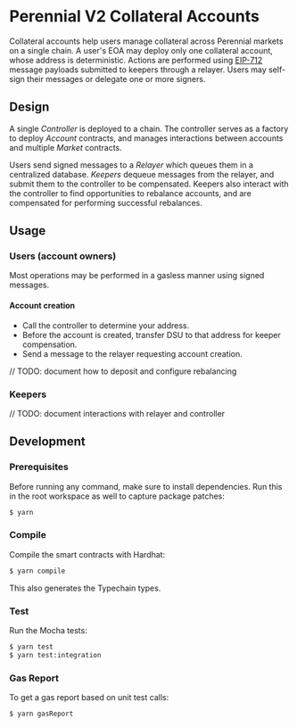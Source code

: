 # Perennial V2 Collateral Accounts

Collateral accounts help users manage collateral across Perennial markets on a single chain. A user's EOA may deploy only one collateral account, whose address is deterministic. Actions are performed using [EIP-712](https://eips.ethereum.org/EIPS/eip-712) message payloads submitted to keepers through a relayer. Users may self-sign their messages or delegate one or more signers.

## Design

A single _Controller_ is deployed to a chain.  The controller serves as a factory to deploy _Account_ contracts, and manages interactions between accounts and multiple _Market_ contracts.

Users send signed messages to a _Relayer_ which queues them in a centralized database.  _Keepers_ dequeue messages from the relayer, and submit them to the controller to be compensated.  Keepers also  interact with the controller to find opportunities to rebalance accounts, and are compensated for performing successful rebalances.

## Usage

### Users (account owners)
Most operations may be performed in a gasless manner using signed messages.

#### Account creation
- Call the controller to determine your address.
- Before the account is created, transfer DSU to that address for keeper compensation.
- Send a message to the relayer requesting account creation.

// TODO: document how to deposit and configure rebalancing

### Keepers
// TODO: document interactions with relayer and controller

## Development

### Prerequisites

Before running any command, make sure to install dependencies. Run this in the root workspace as well to capture package patches:

```sh
$ yarn
```

### Compile

Compile the smart contracts with Hardhat:

```sh
$ yarn compile
```

This also generates the Typechain types.

### Test

Run the Mocha tests:

```sh
$ yarn test
$ yarn test:integration
```

### Gas Report

To get a gas report based on unit test calls:

```sh
$ yarn gasReport
```